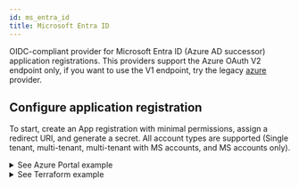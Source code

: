 ```yaml
---
id: ms_entra_id
title: Microsoft Entra ID
---
```

OIDC-compliant provider for Microsoft Entra ID (Azure AD successor) application registrations. This providers support the Azure OAuth V2 endpoint only, if you want to use the V1 endpoint, try the legacy [azure](azure.md) provider.

## Configure application registration
To start, create an App registration with minimal permissions, assign a redirect URI, and generate a secret. All account types are supported (Single tenant, multi-tenant, multi-tenant with MS accounts, and MS accounts only).
<details>
    <summary>See Azure Portal example</summary>
    <div class="videoBlock">
        <iframe src="https://www.youtube.com/embed/IUNfxhOzr4E"></iframe>
    </div>

When created with Portal, App registration automatically creates a delegated API permission for `User.Read`. 
</details>

<details>
    <summary>See Terraform example</summary>
```
    resource "azuread_application" "auth" {
        display_name     = "oauth2-proxy"
        sign_in_audience = "AzureADMyOrg" # Others are also supported

        web {
            redirect_uris = [
                "https://podinfo.lakis.tech/oauth2/callback",
            ]
        }

        required_resource_access {
            resource_app_id = "00000003-0000-0000-c000-000000000000" # Microsoft Graph
            resource_access {
                id   = "e1fe6dd8-ba31-4d61-89e7-88639da4683d" # User.Read delegated
                type = "Scope"
            }
        }
    }

    resource "azuread_application_password" "apppass" {
        application_id = azuread_application.auth.id
    }
```
</details>

This configuration is sufficient for a simple authentication scenario with single-tenant app registration.

### Configure `groups` claim
If you want to make use of groups (i.e., use `--allowed-group` or authorize based on groups inside your service), you need to configure `groups` claim to be present in the ID token:
<details>
    <summary>See Azure Portal example</summary>
    <div class="videoBlock">
        <div class="videoBlock">
            <iframe src="https://www.youtube.com/embed/IUNfxhOzr4E"></iframe>
        </div>
    </div>
</details>
<details>
    <summary>See Terraform example</summary>
```
    resource "azuread_application" "auth" {
        display_name     = "oauth2-proxy"
        sign_in_audience = "AzureADMyOrg" # Other alre also supported

        group_membership_claims = [
            "SecurityGroup"
        ]
        optional_claims {
            id_token {
                name = "groups"
            }
        }

        web {
            redirect_uris = [
                "https://podinfo.lakis.tech/oauth2/callback",
            ]
        }

        required_resource_access {
            resource_app_id = "00000003-0000-0000-c000-000000000000" # Microsoft Graph
            resource_access {
                id   = "e1fe6dd8-ba31-4d61-89e7-88639da4683d" # User.Read delegated
                type = "Scope"
            }
        }
    }

    resource "azuread_application_password" "apppass" {
        application_id = azuread_application.auth.id
    }
```
</details>


### Configure group overage support
Azure has a limit of 200 groups in the JWT. If you can't avoid such a big number and still want to access the groups, you need to grant `GroupMember.Read.All` delegated permission to the app registration so oauth2-proxy can read all the groups from Graph API. **NOTE**: This permission by default requires an admin consent!
<details>
    <summary>See Azure Portal example</summary>
    <div class="videoBlock">
        <div class="videoBlock">
            <iframe src="https://www.youtube.com/embed/6pNsU7TY1AU"></iframe>
        </div>
    </div>
</details>
<details>
    <summary>See Terraform example</summary>
```
    resource "azuread_application" "auth" {
        display_name     = "oauth2-proxy"
        sign_in_audience = "AzureADMyOrg" # Other alre also supported

        group_membership_claims = [
            "SecurityGroup"
        ]
        optional_claims {
            id_token {
                name = "groups"
            }
        }

        web {
            redirect_uris = [
                "https://podinfo.lakis.tech/oauth2/callback",
            ]
        }

        required_resource_access {
            resource_app_id = "00000003-0000-0000-c000-000000000000" # Microsoft Graph
            resource_access {
                id   = "e1fe6dd8-ba31-4d61-89e7-88639da4683d" # User.Read delegated
                type = "Scope"
            }
            
            resource_access {
                id   = "bc024368-1153-4739-b217-4326f2e966d0" # GroupMember.Read.All delegated - admin consent required
                type = "Scope"
            }

        }
    }

    resource "azuread_application_password" "apppass" {
        application_id = azuread_application.auth.id
    }
```
Admin consent is required after creation by Terraform
</details>

## Configure provider
The provider is OIDC-compliant, so all the OIDC parameters are honored. Additional provider-specific configuration parameters are:
* `ms-entra-id-skip-groups-from-graph` - never read groups from Graph API, even when the ID token indicates that there's a group overage. Set if you expect group overage in some cases, but still don't want to assign wide `GroupMember.Read.All`. Defaults to `false`. If you don't need groups, consider skipping the `groups` claim in the app registration.
* `ms-entra-id-multi-tenant-allowed-tenant` - specify a list of allowed tenants to be authenticated through multi-tenant app. When not set, all tenants are allowed. Defaults to `[]` (all tenants).

### Scope
For Azure-only apps (multi-tenant and single-tenant), the only required OAuth scope is `openid`:
```shell
- --scope=openid
```
For personal MS accounts, the scope has to be extended with `email` and `profile`:
```shell
- --scope=openid profile email
```
It's recommended to configure the scopes explicitly, otherwise, you may experience issues with allowing groups (Azure doesn't support the `groups` scope which is automatically included when you configure allowed groups).

### Single-tenant
Simple single-tenant configuration:
```shell
- --provider=ms-entra-id
- --oidc-issuer-url=https://login.microsoftonline.com/{tenantId}/v2.0
- --client-id=<valid-client-id>
- --client-secret=<valid-client-secret>
- --scope=openid
```

### Multi-tenant
Multi-tenant apps require you to disable OIDC issuer verification, as `issuer` field in the [discovery document](https://login.microsoftonline.com/common/v2.0/.well-known/openid-configuration) is a template, not an exact value:
```shell
- --provider=ms-entra-id
- --oidc-issuer-url=https://login.microsoftonline.com/common/v2.0
- --client-id=<valid-client-id>
- --client-secret=<valid-client-secret>
- --insecure-oidc-skip-issuer-verification
- --scope=openid profile email
```

The configuration above insecurely allows all tenants. To allow specific tenants, use the configuration below as an example:
```shell
- --provider=ms-entra-id
- --oidc-issuer-url=https://login.microsoftonline.com/common/v2.0
- --client-id=<valid-client-id>
- --client-secret=<valid-client-secret>
- --ms-entra-id-multi-tenant-allowed-tenant=66209a4a-80f3-4602-8126-2193115722f8
- --ms-entra-id-multi-tenant-allowed-tenant=a47d1522-8e8c-4546-a2c8-d6590ea9d6f3
- --insecure-oidc-skip-issuer-verification
- --scope=openid profile email
```
